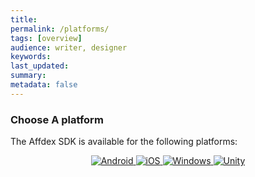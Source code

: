 ```yaml
---
title:
permalink: /platforms/
tags: [overview]
audience: writer, designer
keywords:
last_updated:
summary:
metadata: false
---
```


### Choose A platform

The Affdex SDK is available for the following platforms:


<center>
<a href="{{ "/android" | prepend: site.baseurl }}">
<img src="{{ "/images/android.png" | prepend: site.baseurl }}" title="Android" />
</a>
<a href="{{ "/ios" | prepend: site.baseurl }}>
<img src="{{ "/images/apple.png" | prepend: site.baseurl }}" title="iOS" />
</a>
<a href="{{ "/windows" | prepend: site.baseurl }}>
<img src="{{ "/images/windows.png" | prepend: site.baseurl }}" title="Windows" />
</a>
<a href="{{ "/unity" | prepend: site.baseurl }}>
<img src="{{ "/images/unity.png" | prepend: site.baseurl }}" title="Unity" />
</a>
</center>

<br />
<br />
